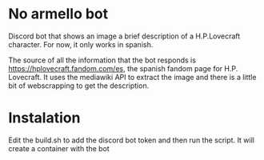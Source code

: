 # No armello bot

Discord bot that shows an image a brief description of a H.P.Lovecraft character. For now, it only works in spanish. 

The source of all the information that the bot responds is https://hplovecraft.fandom.com/es, the spanish fandom page for H.P. Lovecraft.
It uses the mediawiki API to extract the image and there is a little bit of webscrapping to get the description.

# Instalation

Edit the build.sh to add the discord bot token and then run the script. It will create a container with the bot